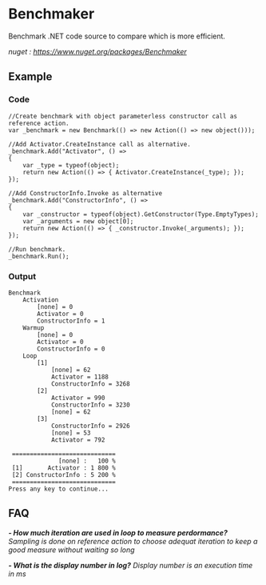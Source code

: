 # Benchmaker

Benchmark .NET code source to compare which is more efficient.

_nuget : https://www.nuget.org/packages/Benchmaker_

## Example

### Code

    //Create benchmark with object parameterless constructor call as reference action.
    var _benchmark = new Benchmark(() => new Action(() => new object())); 

    //Add Activator.CreateInstance call as alternative.
    _benchmark.Add("Activator", () =>
    {
        var _type = typeof(object);
        return new Action(() => { Activator.CreateInstance(_type); });
    });

    //Add ConstructorInfo.Invoke as alternative
    _benchmark.Add("ConstructorInfo", () =>
    {
        var _constructor = typeof(object).GetConstructor(Type.EmptyTypes);
        var _arguments = new object[0];
        return new Action(() => { _constructor.Invoke(_arguments); });
    });

    //Run benchmark.
    _benchmark.Run();
    
### Output

    Benchmark
        Activation
            [none] = 0
            Activator = 0
            ConstructorInfo = 1
        Warmup
            [none] = 0
            Activator = 0
            ConstructorInfo = 0
        Loop
            [1]
                [none] = 62
                Activator = 1188
                ConstructorInfo = 3268
            [2]
                Activator = 990
                ConstructorInfo = 3230
                [none] = 62
            [3]
                ConstructorInfo = 2926
                [none] = 53
                Activator = 792

     =============================
                  [none] :   100 %
     [1]       Activator : 1 800 %
     [2] ConstructorInfo : 5 200 %
     =============================
    Press any key to continue...

## FAQ

_**- How much iteration are used in loop to measure perdormance?**_
_Sampling is done on reference action to choose adequat iteration to keep a good measure without waiting so long_

_**- What is the display number in log?**_
_Display number is an execution time in ms_
